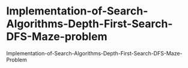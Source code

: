 # Implementation-of-Search-Algorithms-Depth-First-Search-DFS-Maze-problem
Implementation-of-Search-Algorithms-Depth-First-Search-DFS-Maze-Problem
